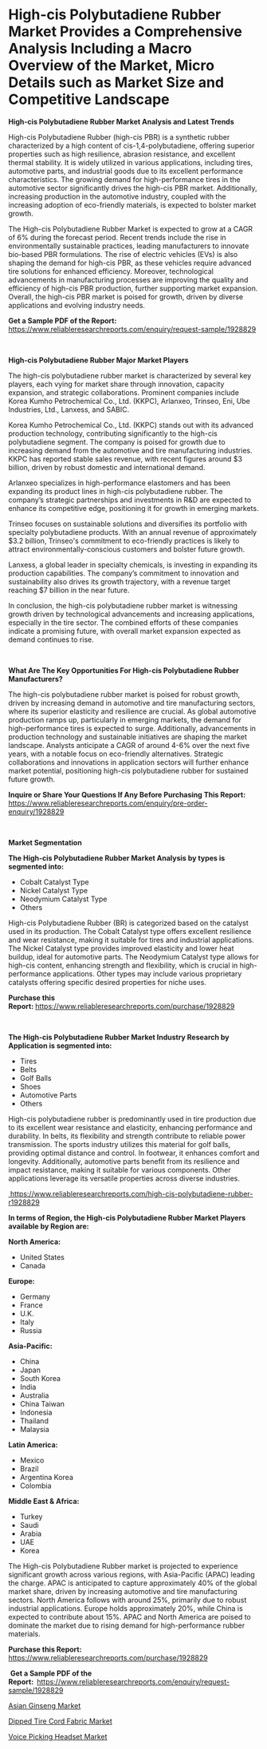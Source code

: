 <p><h1>High-cis Polybutadiene Rubber Market Provides a Comprehensive Analysis Including a Macro Overview of the Market, Micro Details such as Market Size and Competitive Landscape</h1></p><p><strong>High-cis Polybutadiene Rubber Market Analysis and Latest Trends</strong></p>
<p><p>High-cis Polybutadiene Rubber (high-cis PBR) is a synthetic rubber characterized by a high content of cis-1,4-polybutadiene, offering superior properties such as high resilience, abrasion resistance, and excellent thermal stability. It is widely utilized in various applications, including tires, automotive parts, and industrial goods due to its excellent performance characteristics. The growing demand for high-performance tires in the automotive sector significantly drives the high-cis PBR market. Additionally, increasing production in the automotive industry, coupled with the increasing adoption of eco-friendly materials, is expected to bolster market growth.</p><p>The High-cis Polybutadiene Rubber Market is expected to grow at a CAGR of 6% during the forecast period. Recent trends include the rise in environmentally sustainable practices, leading manufacturers to innovate bio-based PBR formulations. The rise of electric vehicles (EVs) is also shaping the demand for high-cis PBR, as these vehicles require advanced tire solutions for enhanced efficiency. Moreover, technological advancements in manufacturing processes are improving the quality and efficiency of high-cis PBR production, further supporting market expansion. Overall, the high-cis PBR market is poised for growth, driven by diverse applications and evolving industry needs.</p></p>
<p><strong>Get a Sample PDF of the Report:&nbsp;</strong> <a href="https://www.reliableresearchreports.com/enquiry/request-sample/1928829?utm_campaign=40&utm_medium=2&utm_source=Github&utm_content=ia&utm_term=16012025&utm_id=high-cis-polybutadiene-rubber">https://www.reliableresearchreports.com/enquiry/request-sample/1928829</a></p>
<p>&nbsp;</p>
<p><strong>High-cis Polybutadiene Rubber Major Market Players</strong></p>
<p><p>The high-cis polybutadiene rubber market is characterized by several key players, each vying for market share through innovation, capacity expansion, and strategic collaborations. Prominent companies include Korea Kumho Petrochemical Co., Ltd. (KKPC), Arlanxeo, Trinseo, Eni, Ube Industries, Ltd., Lanxess, and SABIC.</p><p>Korea Kumho Petrochemical Co., Ltd. (KKPC) stands out with its advanced production technology, contributing significantly to the high-cis polybutadiene segment. The company is poised for growth due to increasing demand from the automotive and tire manufacturing industries. KKPC has reported stable sales revenue, with recent figures around $3 billion, driven by robust domestic and international demand.</p><p>Arlanxeo specializes in high-performance elastomers and has been expanding its product lines in high-cis polybutadiene rubber. The company’s strategic partnerships and investments in R&D are expected to enhance its competitive edge, positioning it for growth in emerging markets.</p><p>Trinseo focuses on sustainable solutions and diversifies its portfolio with specialty polybutadiene products. With an annual revenue of approximately $3.2 billion, Trinseo's commitment to eco-friendly practices is likely to attract environmentally-conscious customers and bolster future growth.</p><p>Lanxess, a global leader in specialty chemicals, is investing in expanding its production capabilities. The company’s commitment to innovation and sustainability also drives its growth trajectory, with a revenue target reaching $7 billion in the near future.</p><p>In conclusion, the high-cis polybutadiene rubber market is witnessing growth driven by technological advancements and increasing applications, especially in the tire sector. The combined efforts of these companies indicate a promising future, with overall market expansion expected as demand continues to rise.</p></p>
<p>&nbsp;</p>
<p><strong>What Are The Key Opportunities For High-cis Polybutadiene Rubber Manufacturers?</strong></p>
<p><p>The high-cis polybutadiene rubber market is poised for robust growth, driven by increasing demand in automotive and tire manufacturing sectors, where its superior elasticity and resilience are crucial. As global automotive production ramps up, particularly in emerging markets, the demand for high-performance tires is expected to surge. Additionally, advancements in production technology and sustainable initiatives are shaping the market landscape. Analysts anticipate a CAGR of around 4-6% over the next five years, with a notable focus on eco-friendly alternatives. Strategic collaborations and innovations in application sectors will further enhance market potential, positioning high-cis polybutadiene rubber for sustained future growth.</p></p>
<p><strong>Inquire or Share Your Questions If Any Before Purchasing This Report:</strong> <a href="https://www.reliableresearchreports.com/enquiry/pre-order-enquiry/1928829?utm_campaign=40&utm_medium=2&utm_source=Github&utm_content=ia&utm_term=16012025&utm_id=high-cis-polybutadiene-rubber">https://www.reliableresearchreports.com/enquiry/pre-order-enquiry/1928829</a></p>
<p>&nbsp;</p>
<p><strong>Market Segmentation</strong></p>
<p><strong>The High-cis Polybutadiene Rubber Market Analysis by types is segmented into:</strong></p>
<p><ul><li>Cobalt Catalyst Type</li><li>Nickel Catalyst Type</li><li>Neodymium Catalyst Type</li><li>Others</li></ul></p>
<p><p>High-cis Polybutadiene Rubber (BR) is categorized based on the catalyst used in its production. The Cobalt Catalyst type offers excellent resilience and wear resistance, making it suitable for tires and industrial applications. The Nickel Catalyst type provides improved elasticity and lower heat buildup, ideal for automotive parts. The Neodymium Catalyst type allows for high-cis content, enhancing strength and flexibility, which is crucial in high-performance applications. Other types may include various proprietary catalysts offering specific desired properties for niche uses.</p></p>
<p><strong>Purchase this Report:&nbsp;</strong><a href="https://www.reliableresearchreports.com/purchase/1928829?utm_campaign=40&utm_medium=2&utm_source=Github&utm_content=ia&utm_term=16012025&utm_id=high-cis-polybutadiene-rubber">https://www.reliableresearchreports.com/purchase/1928829</a></p>
<p>&nbsp;</p>
<p><strong>The High-cis Polybutadiene Rubber Market Industry Research by Application is segmented into:</strong></p>
<p><ul><li>Tires</li><li>Belts</li><li>Golf Balls</li><li>Shoes</li><li>Automotive Parts</li><li>Others</li></ul></p>
<p><p>High-cis polybutadiene rubber is predominantly used in tire production due to its excellent wear resistance and elasticity, enhancing performance and durability. In belts, its flexibility and strength contribute to reliable power transmission. The sports industry utilizes this material for golf balls, providing optimal distance and control. In footwear, it enhances comfort and longevity. Additionally, automotive parts benefit from its resilience and impact resistance, making it suitable for various components. Other applications leverage its versatile properties across diverse industries.</p></p>
<p><a href="https://www.reliableresearchreports.com/high-cis-polybutadiene-rubber-r1928829?utm_campaign=40&utm_medium=2&utm_source=Github&utm_content=ia&utm_term=16012025&utm_id=high-cis-polybutadiene-rubber">&nbsp;https://www.reliableresearchreports.com/high-cis-polybutadiene-rubber-r1928829</a></p>
<p><strong>In terms of Region, the High-cis Polybutadiene Rubber Market Players available by Region are:</strong></p>
<p>
    <p> <strong> North America: </strong>
        <ul>
            <li>United States</li>
            <li>Canada</li>
        </ul>
        </p> 
    <p> <strong> Europe: </strong>
        <ul>
            <li>Germany</li>
            <li>France</li>
            <li>U.K.</li>
            <li>Italy</li>
            <li>Russia</li>
        </ul>
        </p> 
    <p> <strong> Asia-Pacific: </strong>
        <ul>
            <li>China</li>
            <li>Japan</li>
            <li>South Korea</li>
            <li>India</li>
            <li>Australia</li>
            <li>China Taiwan</li>
            <li>Indonesia</li>
            <li>Thailand</li>
            <li>Malaysia</li>
        </ul>
        </p> 
    <p> <strong> Latin America: </strong>
        <ul>
            <li>Mexico</li>
            <li>Brazil</li>
            <li>Argentina Korea</li>
            <li>Colombia</li>
        </ul>
        </p> 
    <p> <strong> Middle East & Africa: </strong>
        <ul>
            <li>Turkey</li>
            <li>Saudi</li>
            <li>Arabia</li>
            <li>UAE</li>
            <li>Korea</li>
        </ul>
    </p>
    </p>
<p><p>The High-cis Polybutadiene Rubber market is projected to experience significant growth across various regions, with Asia-Pacific (APAC) leading the charge. APAC is anticipated to capture approximately 40% of the global market share, driven by increasing automotive and tire manufacturing sectors. North America follows with around 25%, primarily due to robust industrial applications. Europe holds approximately 20%, while China is expected to contribute about 15%. APAC and North America are poised to dominate the market due to rising demand for high-performance rubber materials.</p></p>
<p><strong>Purchase this Report: </strong><a href="https://www.reliableresearchreports.com/purchase/1928829?utm_campaign=40&utm_medium=2&utm_source=Github&utm_content=ia&utm_term=16012025&utm_id=high-cis-polybutadiene-rubber">https://www.reliableresearchreports.com/purchase/1928829</a></p>
<p>&nbsp;<strong>Get a Sample PDF of the Report:&nbsp;&nbsp;</strong><a href="https://www.reliableresearchreports.com/enquiry/request-sample/1928829?utm_campaign=40&utm_medium=2&utm_source=Github&utm_content=ia&utm_term=16012025&utm_id=high-cis-polybutadiene-rubber">https://www.reliableresearchreports.com/enquiry/request-sample/1928829</a></p>
<p><strong></strong></p>
<p><p><a href="https://github.com/klaassenmackenzie6/Market-Research-Report-List-1/blob/main/asian-ginseng-market.md?utm_campaign=40&utm_medium=2&utm_source=Github&utm_content=ia&utm_term=16012025&utm_id=high-cis-polybutadiene-rubber">Asian Ginseng Market</a></p><p><a href="https://github.com/lvaill871987/Market-Research-Report-List-1/blob/main/dipped-tire-cord-fabric-market.md?utm_campaign=40&utm_medium=2&utm_source=Github&utm_content=ia&utm_term=16012025&utm_id=high-cis-polybutadiene-rubber">Dipped Tire Cord Fabric Market</a></p><p><a href="https://github.com/tanekacalderon743/Market-Research-Report-List-1/blob/main/voice-picking-headset-market.md?utm_campaign=40&utm_medium=2&utm_source=Github&utm_content=ia&utm_term=16012025&utm_id=high-cis-polybutadiene-rubber">Voice Picking Headset Market</a></p></p>